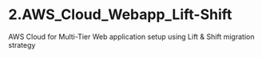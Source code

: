 # 2.AWS_Cloud_Webapp_Lift-Shift
AWS Cloud for Multi-Tier Web application setup using Lift &amp; Shift migration strategy
